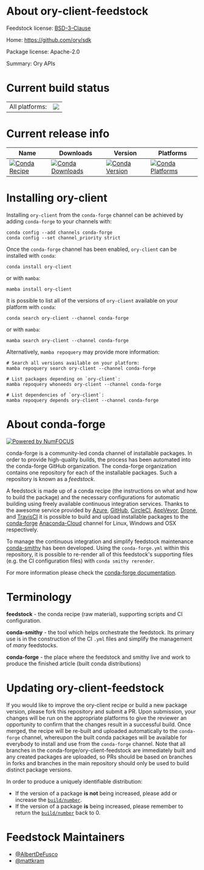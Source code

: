 About ory-client-feedstock
==========================

Feedstock license: [BSD-3-Clause](https://github.com/conda-forge/ory-client-feedstock/blob/main/LICENSE.txt)

Home: https://github.com/ory/sdk

Package license: Apache-2.0

Summary: Ory APIs

Current build status
====================


<table><tr><td>All platforms:</td>
    <td>
      <a href="https://dev.azure.com/conda-forge/feedstock-builds/_build/latest?definitionId=19581&branchName=main">
        <img src="https://dev.azure.com/conda-forge/feedstock-builds/_apis/build/status/ory-client-feedstock?branchName=main">
      </a>
    </td>
  </tr>
</table>

Current release info
====================

| Name | Downloads | Version | Platforms |
| --- | --- | --- | --- |
| [![Conda Recipe](https://img.shields.io/badge/recipe-ory--client-green.svg)](https://anaconda.org/conda-forge/ory-client) | [![Conda Downloads](https://img.shields.io/conda/dn/conda-forge/ory-client.svg)](https://anaconda.org/conda-forge/ory-client) | [![Conda Version](https://img.shields.io/conda/vn/conda-forge/ory-client.svg)](https://anaconda.org/conda-forge/ory-client) | [![Conda Platforms](https://img.shields.io/conda/pn/conda-forge/ory-client.svg)](https://anaconda.org/conda-forge/ory-client) |

Installing ory-client
=====================

Installing `ory-client` from the `conda-forge` channel can be achieved by adding `conda-forge` to your channels with:

```
conda config --add channels conda-forge
conda config --set channel_priority strict
```

Once the `conda-forge` channel has been enabled, `ory-client` can be installed with `conda`:

```
conda install ory-client
```

or with `mamba`:

```
mamba install ory-client
```

It is possible to list all of the versions of `ory-client` available on your platform with `conda`:

```
conda search ory-client --channel conda-forge
```

or with `mamba`:

```
mamba search ory-client --channel conda-forge
```

Alternatively, `mamba repoquery` may provide more information:

```
# Search all versions available on your platform:
mamba repoquery search ory-client --channel conda-forge

# List packages depending on `ory-client`:
mamba repoquery whoneeds ory-client --channel conda-forge

# List dependencies of `ory-client`:
mamba repoquery depends ory-client --channel conda-forge
```


About conda-forge
=================

[![Powered by
NumFOCUS](https://img.shields.io/badge/powered%20by-NumFOCUS-orange.svg?style=flat&colorA=E1523D&colorB=007D8A)](https://numfocus.org)

conda-forge is a community-led conda channel of installable packages.
In order to provide high-quality builds, the process has been automated into the
conda-forge GitHub organization. The conda-forge organization contains one repository
for each of the installable packages. Such a repository is known as a *feedstock*.

A feedstock is made up of a conda recipe (the instructions on what and how to build
the package) and the necessary configurations for automatic building using freely
available continuous integration services. Thanks to the awesome service provided by
[Azure](https://azure.microsoft.com/en-us/services/devops/), [GitHub](https://github.com/),
[CircleCI](https://circleci.com/), [AppVeyor](https://www.appveyor.com/),
[Drone](https://cloud.drone.io/welcome), and [TravisCI](https://travis-ci.com/)
it is possible to build and upload installable packages to the
[conda-forge](https://anaconda.org/conda-forge) [Anaconda-Cloud](https://anaconda.org/)
channel for Linux, Windows and OSX respectively.

To manage the continuous integration and simplify feedstock maintenance
[conda-smithy](https://github.com/conda-forge/conda-smithy) has been developed.
Using the ``conda-forge.yml`` within this repository, it is possible to re-render all of
this feedstock's supporting files (e.g. the CI configuration files) with ``conda smithy rerender``.

For more information please check the [conda-forge documentation](https://conda-forge.org/docs/).

Terminology
===========

**feedstock** - the conda recipe (raw material), supporting scripts and CI configuration.

**conda-smithy** - the tool which helps orchestrate the feedstock.
                   Its primary use is in the construction of the CI ``.yml`` files
                   and simplify the management of *many* feedstocks.

**conda-forge** - the place where the feedstock and smithy live and work to
                  produce the finished article (built conda distributions)


Updating ory-client-feedstock
=============================

If you would like to improve the ory-client recipe or build a new
package version, please fork this repository and submit a PR. Upon submission,
your changes will be run on the appropriate platforms to give the reviewer an
opportunity to confirm that the changes result in a successful build. Once
merged, the recipe will be re-built and uploaded automatically to the
`conda-forge` channel, whereupon the built conda packages will be available for
everybody to install and use from the `conda-forge` channel.
Note that all branches in the conda-forge/ory-client-feedstock are
immediately built and any created packages are uploaded, so PRs should be based
on branches in forks and branches in the main repository should only be used to
build distinct package versions.

In order to produce a uniquely identifiable distribution:
 * If the version of a package **is not** being increased, please add or increase
   the [``build/number``](https://docs.conda.io/projects/conda-build/en/latest/resources/define-metadata.html#build-number-and-string).
 * If the version of a package **is** being increased, please remember to return
   the [``build/number``](https://docs.conda.io/projects/conda-build/en/latest/resources/define-metadata.html#build-number-and-string)
   back to 0.

Feedstock Maintainers
=====================

* [@AlbertDeFusco](https://github.com/AlbertDeFusco/)
* [@mattkram](https://github.com/mattkram/)


